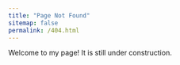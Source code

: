 ```yaml
---
title: "Page Not Found"
sitemap: false
permalink: /404.html
---
```

Welcome to my page! It is still under construction.
